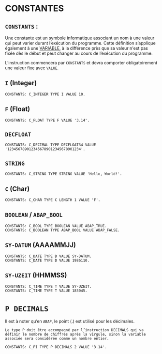 # **CONSTANTES**

## `CONSTANTS` :

Une constante est un symbole informatique associant un nom à une valeur qui peut varier durant l’exécution du programme. Cette définition s’applique également à une [VARIABLE](./01_Variables.md), à la différence près que sa valeur n'est pas fixée dès le début et peut changer au cours de l’exécution du programme.

L’instruction commencera par `CONSTANTS` et devra comporter obligatoirement une valeur fixe avec `VALUE`.

## `I` (Integer)

```JS
CONSTANTS: C_INTEGER TYPE I VALUE 10.
```

## `F` (Float)

```JS
CONSTANTS: C_FLOAT TYPE F VALUE '3.14'.
```

## `DECFLOAT`

```JS
CONSTANTS: C_DECIMAL TYPE DECFLOAT34 VALUE '1234567890123456789012345678901234'.
```

## `STRING`

```JS
CONSTANTS: C_STRING TYPE STRING VALUE 'Hello, World!'.
```

## `C` (Char)

```JS
CONSTANTS: C_CHAR TYPE C LENGTH 1 VALUE 'F'.
```

## `BOOLEAN` / `ABAP_BOOL`

```JS
CONSTANTS: C_BOOL TYPE BOOLEAN VALUE ABAP_TRUE.
CONSTANTS: C_BOOLEAN TYPE ABAP_BOOL VALUE ABAP_FALSE.
```

## `SY-DATUM` (AAAAMMJJ)

```JS
CONSTANTS: C_DATE TYPE D VALUE SY-DATUM.
CONSTANTS: C_DATE TYPE D VALUE 1986110.
```

## `SY-UZEIT` (HHMMSS)

```JS
CONSTANTS: C_TIME TYPE T VALUE SY-UZEIT.
CONSTANTS: C_TIME TYPE T VALUE 183045.
```

# `P DECIMALS`

Il est à noter qu’en `ABAP`, le point (.) est utilisé pour les décimales.

    Le type P doit être accompagné par l’instruction DECIMALS qui va définir le nombre de chiffres après la virgule, sinon la variable associée sera considérée comme un nombre entier.

```JS
CONSTANTS: C_PI TYPE P DECIMALS 2 VALUE '3.14'.
```
